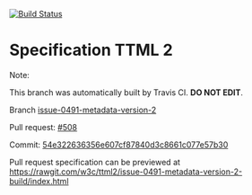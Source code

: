[![Build Status](https://travis-ci.org/w3c/ttml2.svg?branch=issue-0491-metadata-version-2)](https://travis-ci.org/w3c/ttml2)


# Specification TTML 2


Note:


This branch was automatically built by Travis CI. <b>DO NOT EDIT</b>.


 Branch [issue-0491-metadata-version-2](https://github.com/w3c/ttml2/tree/issue-0491-metadata-version-2)


 Pull request: [#508](https://github.com/w3c/ttml2/pull/508)


 Commit: [54e322636356e607cf87840d3c8661c077e57b30](https://github.com/w3c/ttml2/commit/54e322636356e607cf87840d3c8661c077e57b30)

Pull request specification can be previewed at https://rawgit.com/w3c/ttml2/issue-0491-metadata-version-2-build/index.html



